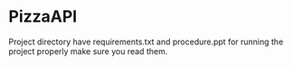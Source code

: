 # PizzaAPI
Project directory have requirements.txt and procedure.ppt for running the project properly make sure you read them.

